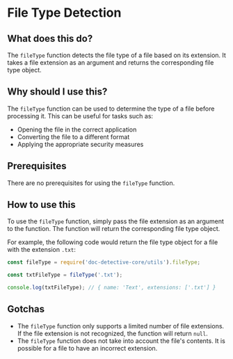 
  
   # **File Type Detection**

## What does this do?

The `fileType` function detects the file type of a file based on its extension. It takes a file extension as an argument and returns the corresponding file type object.

## Why should I use this?

The `fileType` function can be used to determine the type of a file before processing it. This can be useful for tasks such as:

* Opening the file in the correct application
* Converting the file to a different format
* Applying the appropriate security measures

## Prerequisites

There are no prerequisites for using the `fileType` function.

## How to use this

To use the `fileType` function, simply pass the file extension as an argument to the function. The function will return the corresponding file type object.

For example, the following code would return the file type object for a file with the extension `.txt`:

```javascript
const fileType = require('doc-detective-core/utils').fileType;

const txtFileType = fileType('.txt');

console.log(txtFileType); // { name: 'Text', extensions: ['.txt'] }
```

## Gotchas

* The `fileType` function only supports a limited number of file extensions. If the file extension is not recognized, the function will return `null`.
* The `fileType` function does not take into account the file's contents. It is possible for a file to have an incorrect extension.
  
  